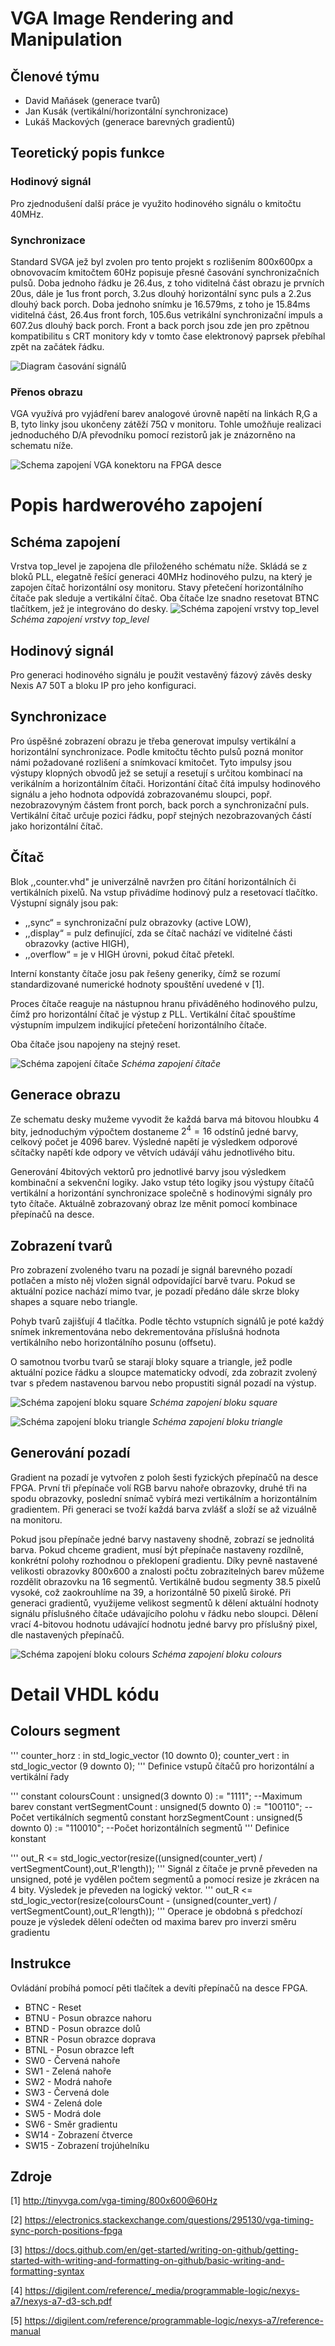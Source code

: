 # VGA Image Rendering and Manipulation

## Členové týmu
- David Maňásek (generace tvarů)
- Jan Kusák (vertikální/horizontální synchronizace)
- Lukáš Mackových (generace barevných gradientů)

## Teoretický popis funkce
### Hodinový signál
Pro zjednodušení další práce je využito hodinového signálu o kmitočtu 40MHz. 

### Synchronizace
Standard SVGA jež byl zvolen pro tento projekt s rozlišením 800x600px a obnovovacím kmitočtem 60Hz popisuje přesné časování synchronizačních pulsů. Doba jednoho řádku je 26.4us, z toho viditelná část obrazu je prvních 20us, dále je 1us front porch, 3.2us dlouhý horizontální sync puls a 2.2us dlouhý back porch. Doba jednoho snímku je 16.579ms, z toho je 15.84ms viditelná část, 26.4us front forch, 105.6us vetrikální synchronizační impuls a 607.2us dlouhý back porch. Front a back porch jsou zde jen pro zpětnou kompatibilitu s CRT monitory kdy v tomto čase elektronový paprsek přebíhal zpět na začátek řádku.

![Diagram časování signálů](images/readme/VGA_timing_diagram.jpg)

### Přenos obrazu
VGA využívá pro vyjádření barev analogové úrovně napětí na linkách R,G a B, tyto linky jsou ukončeny zátěží 75Ω v monitoru. Tohle umožňuje realizaci jednoduchého D/A převodníku pomocí rezistorů jak je znázorněno na schematu níže.  

![Schema zapojení VGA konektoru na FPGA desce](images/readme/zapojení_VGA_nexys.png)

# Popis hardwerového zapojení
## Schéma zapojení 
Vrstva top_level je zapojena dle přiloženého schématu níže. Skládá se z bloků PLL, elegatně řešící generaci 40MHz hodinového pulzu, na který je zapojen čítač horizontální osy monitoru. Stavy přetečení horizontálního čítače pak sleduje a vertikální čítač. Oba čítače lze snadno resetovat BTNC tlačítkem, jež je integrováno do desky. 
![Schéma zapojení vrstvy top_level](images/schematics/top_level.png)
*Schéma zapojení vrstvy top_level*

## Hodinový signál
Pro generaci hodinového signálu je použit vestavěný fázový závěs desky Nexis A7 50T a bloku IP pro jeho konfiguraci.

## Synchronizace
Pro úspěšné zobrazení obrazu je třeba generovat impulsy vertikální a horizontální synchronizace. Podle kmitočtu těchto pulsů pozná monitor námi požadované rozlišení a snímkovací kmitočet. Tyto impulsy jsou výstupy klopných obvodů jež se setují a resetují s určitou kombinací na verikálním a horizontálním čítači. Horizontání čítač čítá impulsy hodinového signálu a jeho hodnota odpovídá zobrazovanému sloupci, popř. nezobrazovyným částem front porch, back porch a synchronizační puls. Vertikální čítač určuje pozici řádku, popř stejných nezobrazovaných částí jako horizontální čítač.

## Čítač
Blok ,,counter.vhd" je univerzálně navržen pro čítání horizontálních či vertikálních pixelů. Na vstup přivádíme hodinový pulz a resetovací tlačítko. Výstupní signály jsou pak:
-	,,sync“  = synchronizační pulz obrazovky (active LOW), 
-	,,display“ = pulz definující, zda se čítač nachází ve viditelné části obrazovky (active HIGH),
-	,,overflow“ = je v HIGH úrovni, pokud čítač přetekl.

Interní konstanty čítače josu pak řešeny generiky, čímž se rozumí standardizované numerické hodnoty spouštění uvedené v [1]. 

Proces čítače reaguje na nástupnou hranu přiváděného hodinového pulzu, čímž pro horizontální čítač je výstup z PLL. Vertikální čítač spouštíme výstupním impulzem indikující přetečení horizontálního čítače. 

Oba čítače jsou napojeny na stejný reset.


![Schéma zapojení čítače](images/schematics/counter.png)
*Schéma zapojení čítače*

## Generace obrazu
Ze schematu desky mužeme vyvodit že každá barva má bitovou hloubku 4 bity, jednoduchým výpočtem dostaneme $2^4 = 16$ odstínů jedné barvy, celkový počet je 4096 barev. Výsledné napětí je výsledkem odporové sčítačky napětí kde odpory ve větvích udávájí váhu jednotlivého bitu.

Generování 4bitových vektorů pro jednotlivé barvy jsou výsledkem kombinační a sekvenční logiky. Jako vstup této logiky jsou výstupy čítačů vertikální a horizontání synchronizace společně s hodinovými signály pro tyto čítače. Aktuálně zobrazovaný obraz lze měnit pomocí kombinace přepínačů na desce.

## Zobrazení tvarů
Pro zobrazení zvoleného tvaru na pozadí je signál barevného pozadí potlačen a místo něj vložen signál odpovídající barvě tvaru. Pokud se aktuální pozice nachází mimo tvar, je pozadí předáno dále skrze bloky shapes a square nebo triangle.

Pohyb tvarů zajišťují 4 tlačítka. Podle těchto vstupních signálů je poté každý snímek inkrementována nebo dekrementována příslušná hodnota vertikálního nebo horizontálního posunu (offsetu).

O samotnou tvorbu tvarů se starají bloky square a triangle, jež podle aktuální pozice řádku a sloupce matematicky odvodí, zda zobrazit zvolený tvar s předem nastavenou barvou nebo propustiti signál pozadí na výstup.


![Schéma zapojení bloku square](images/schematics/square.png)
*Schéma zapojení bloku square*

![Schéma zapojení bloku triangle](images/schematics/triangle.png)
*Schéma zapojení bloku triangle*


## Generování pozadí
Gradient na pozadí je vytvořen z poloh šesti fyzických přepínačů na desce FPGA. První tři přepínače volí RGB barvu nahoře obrazovky, druhé tři na spodu obrazovky, poslední snímač vybírá mezi vertikálním a horizontálním gradientem. Při generaci se tvoží každá barva zvlášť a složí se až vizuálně na monitoru.

Pokud jsou přepínače jedné barvy nastaveny shodně, zobrazí se jednolitá barva. Pokud chceme gradient, musí být přepínače nastaveny rozdílně, konkrétní polohy rozhodnou o překlopení gradientu.
Díky pevně nastavené velikosti obrazovky 800x600 a znalosti počtu zobrazitelných barev můžeme rozdělit obrazovku na 16 segmentů. Vertikálně budou segmenty 38.5 pixelů vysoké, což zaokrouhlíme na 39, a horizontálně 50 pixelů široké. Při generaci gradientů, využijeme  velikost segmentů  k dělení aktuální hodnoty signálu příslušného čítače udávajícího polohu v řádku nebo sloupci. Dělení vrací 4-bitovou hodnotu udávající hodnotu jedné barvy pro příslušný pixel, dle nastavených přepínačů. 

![Schéma zapojení bloku colours](images/schematics/colours.jpg)
*Schéma zapojení bloku colours*

# Detail VHDL kódu
## Colours segment
'''
counter_horz         : in std_logic_vector (10 downto 0);
counter_vert         : in std_logic_vector (9 downto 0);
'''
Definice vstupů čítačů pro horizontální a vertikální řady

'''
constant coloursCount           : unsigned(3 downto 0) := "1111";		--Maximum barev
constant vertSegmentCount       : unsigned(5 downto 0) := "100110";		--Počet vertikálních segmentů
constant horzSegmentCount       : unsigned(5 downto 0) := "110010";		--Počet horizontálních segmentů
'''
Definice konstant

'''
out_R <= std_logic_vector(resize((unsigned(counter_vert) / vertSegmentCount),out_R'length));
'''
Signál z čítače je prvně převeden na unsigned, poté je vydělen počtem segmentů a pomocí resize je zkrácen na 4 bity. Výsledek je převeden na logický vektor.
'''
out_R <= std_logic_vector(resize(coloursCount - (unsigned(counter_vert) / vertSegmentCount),out_R'length));
'''
Operace je obdobná s předchozí pouze je výsledek dělení odečten od maxima barev pro inverzi směru gradientu



## Instrukce
Ovládání probíhá pomocí pěti tlačítek a devíti přepínačů na desce FPGA. 
- BTNC - Reset
- BTNU - Posun obrazce nahoru
- BTND - Posun obrazce dolů
- BTNR - Posun obrazce doprava
- BTNL - Posun obrazce left
- SW0 - Červená nahoře
- SW1 - Zelená nahoře
- SW2 - Modrá nahoře
- SW3 - Červená dole
- SW4 - Zelená dole
- SW5 - Modrá dole
- SW6 - Směr gradientu
- SW14 - Zobrazení čtverce
- SW15 - Zobrazení trojúhelníku

## Zdroje
[1] http://tinyvga.com/vga-timing/800x600@60Hz

[2] https://electronics.stackexchange.com/questions/295130/vga-timing-sync-porch-positions-fpga

[3] https://docs.github.com/en/get-started/writing-on-github/getting-started-with-writing-and-formatting-on-github/basic-writing-and-formatting-syntax

[4] https://digilent.com/reference/_media/programmable-logic/nexys-a7/nexys-a7-d3-sch.pdf

[5] https://digilent.com/reference/programmable-logic/nexys-a7/reference-manual

